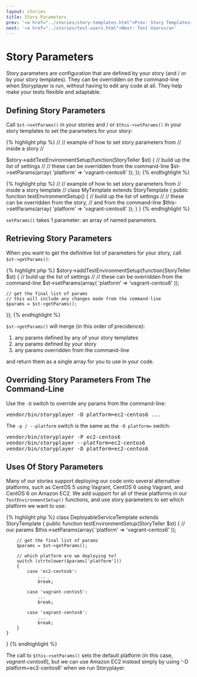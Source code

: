 ```yaml
---
layout: stories
title: Story Parameters
prev: '<a href="../stories/story-templates.html">Prev: Story Templates</a>'
next: '<a href="../stories/test-users.html">Next: Test Users</a>'
---
```


# Story Parameters

Story parameters are configuration that are defined by your story (and / or by your story templates).  They can be overridden on the command-line when Storyplayer is run, without having to edit any code at all.  They help make your tests flexible and adaptable.

## Defining Story Parameters

Call `$st->setParams()` in your stories and / or `$this->setParams()` in your story templates to set the parameters for your story:

{% highlight php %}
//
// example of how to set story parameters from
// inside a story
//

$story->addTestEnvironmentSetup(function(StoryTeller $st) {
	// build up the list of settings
	//
	// these can be overridden from the command-line
	$st->setParams(array(
		'platform' => 'vagrant-centos6'
	));
});
{% endhighlight %}

{% highlight php %}
//
// example of how to set story parameters from
// inside a story template
//
class MyTemplate extends StoryTemplate
{
	public function testEnvironmentSetup()
	{
		// build up the list of settings
		//
		// these can be overridden from the story,
		// and from the command-line
		$this->setParams(array(
			'platform' => 'vagrant-centos6'
		));
	}
}
{% endhighlight %}

`setParams()` takes 1 parameter: an array of named parameters.

## Retrieving Story Parameters

When you want to get the definitive list of parameters for your story, call `$st->getParams()`:

{% highlight php %}
$story->addTestEnvironmentSetup(function(StoryTeller $st) {
	// build up the list of settings
	//
	// these can be overridden from the command-line
	$st->setParams(array(
		'platform' => 'vagrant-centos6'
	));

	// get the final list of params
	// this will include any changes made from the command-line
	$params = $st->getParams();
});
{% endhighlight %}

`$st->getParams()` will merge (in this order of precidence):

1. any params defined by any of your story templates
1. any params defined by your story
1. any params overridden from the command-line

and return them as a single array for you to use in your code.

## Overriding Story Parameters From The Command-Line

Use the `-D` switch to override any params from the command-line:

<pre>
vendor/bin/storyplayer -D platform=ec2-centos6 ...
</pre>

The `-p / --platform` switch is the same as the `-D platform=` switch:

<pre>
vendor/bin/storyplayer -P ec2-centos6
vendor/bin/storyplayer --platform=ec2-centos6
vendor/bin/storyplayer -D platform=ec2-centos6
</pre>

## Uses Of Story Parameters

Many of our stories support deploying our code onto several alternative platforms, such as CentOS 5 using Vagrant, CentOS 6 using Vagrant, and CentOS 6 on Amazon EC2.  We add support for all of these platforms in our `TestEnvironmentSetup()` functions, and use story parameters to set which platform we want to use:

{% highlight php %}
class DeployableServiceTemplate extends StoryTemplate
{
	public function testEnvironmentSetup(StoryTeller $st)
	{
		// our params
		$this->setParams(array(
			'platform' => 'vagrant-centos6'
		));

		// get the final list of params
		$params = $st->getParams();

		// which platform are we deploying to?
		switch (strtolower($params['platform']))
		{
			case 'ec2-centos6':
				...
				break;

			case 'vagrant-centos5':
				...
				break;

			case 'vagrant-centos6':
				...
				break;
		}
	}
}
{% endhighlight %}

The call to `$this->setParams()` sets the default platform (in this case, _vagrant-centos6_), but we can use Amazon EC2 instead simply by using '-D platform=ec2-centos6' when we run Storyplayer.